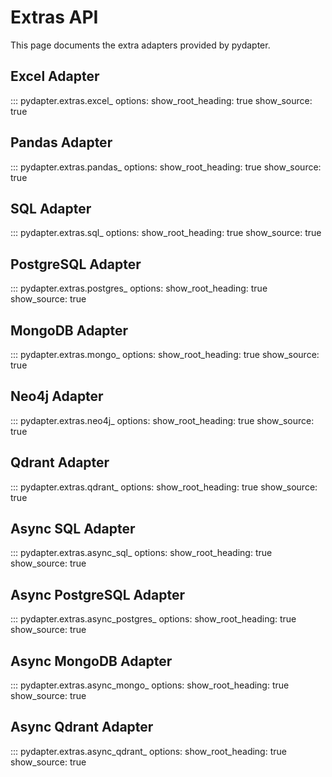 # Extras API

This page documents the extra adapters provided by pydapter.

## Excel Adapter

::: pydapter.extras.excel_ options: show_root_heading: true show_source: true

## Pandas Adapter

::: pydapter.extras.pandas_ options: show_root_heading: true show_source: true

## SQL Adapter

::: pydapter.extras.sql_ options: show_root_heading: true show_source: true

## PostgreSQL Adapter

::: pydapter.extras.postgres_ options: show_root_heading: true show_source: true

## MongoDB Adapter

::: pydapter.extras.mongo_ options: show_root_heading: true show_source: true

## Neo4j Adapter

::: pydapter.extras.neo4j_ options: show_root_heading: true show_source: true

## Qdrant Adapter

::: pydapter.extras.qdrant_ options: show_root_heading: true show_source: true

## Async SQL Adapter

::: pydapter.extras.async_sql_ options: show_root_heading: true show_source:
true

## Async PostgreSQL Adapter

::: pydapter.extras.async_postgres_ options: show_root_heading: true
show_source: true

## Async MongoDB Adapter

::: pydapter.extras.async_mongo_ options: show_root_heading: true show_source:
true

## Async Qdrant Adapter

::: pydapter.extras.async_qdrant_ options: show_root_heading: true show_source:
true
